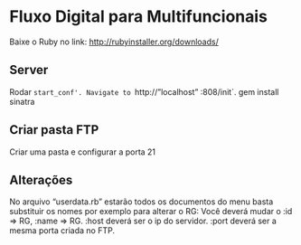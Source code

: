 # Fluxo Digital para Multifuncionais

Baixe o Ruby no link: http://rubyinstaller.org/downloads/

## Server

Rodar  `start_conf'. Navigate to `http://”localhost” :808/init`. gem install sinatra 


## Criar pasta FTP

Criar uma pasta e configurar a porta 21

## Alterações

No arquivo “userdata.rb”  estarão todos os documentos do menu basta substituir os nomes por exemplo para alterar o RG: 
Você deverá mudar o :id => RG, :name => RG.
:host deverá ser o ip do servidor.
:port deverá ser a mesma porta criada no FTP.
